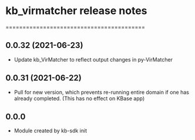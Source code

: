 # kb_virmatcher release notes
=========================================

0.0.32 (2021-06-23)
--------------------
* Update kb_VirMatcher to reflect output changes in py-VirMatcher

0.0.31 (2021-06-22)
--------------------
* Pull for new version, which prevents re-running entire domain if one has already completed. (This has no effect on KBase app)

0.0.0
-----
* Module created by kb-sdk init

